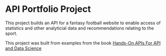 # API Portfolio Project
This project builds an API for a fantasy football website to enable access of statistics and other analyticial data and recommendations relating to the sport.

This project was built from examples from the book 
 [Hands-On APIs For API and Data Science](https://handsonapibook.com/)